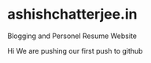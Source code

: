 # ashishchatterjee.in
Blogging and Personel Resume Website

Hi We are pushing our first push to github
